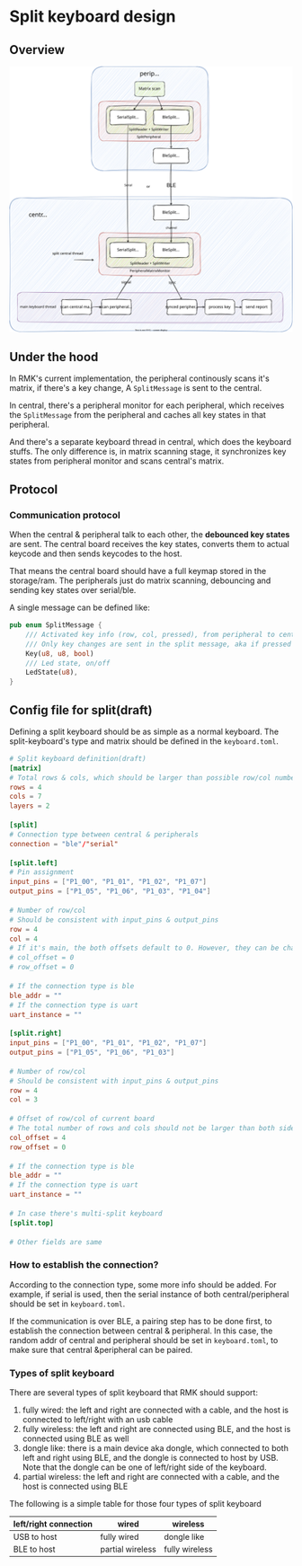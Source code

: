 # Split keyboard design

## Overview

![split_keyboard_design](images/split_keyboard.svg)

## Under the hood

In RMK's current implementation, the peripheral continously scans it's matrix, if there's a key change, A `SplitMessage` is sent to the central.

In central, there's a peripheral monitor for each peripheral, which receives the `SplitMessage` from the peripheral and caches all key states in that peripheral. 

And there's a separate keyboard thread in central, which does the keyboard stuffs. The only difference is, in matrix scanning stage, it synchronizes key states from peripheral monitor and scans central's matrix.

## Protocol

### Communication protocol

When the central & peripheral talk to each other, the **debounced key states** are sent. The central board receives the key states, converts them to actual keycode and then sends keycodes to the host.

That means the central board should have a full keymap stored in the storage/ram. The peripherals just do matrix scanning, debouncing and sending key states over serial/ble.

A single message can be defined like:

```rust
pub enum SplitMessage {
    /// Activated key info (row, col, pressed), from peripheral to central.
    /// Only key changes are sent in the split message, aka if pressed = true, the actual event is this key state changes from released -> pressed and vice versa.
    Key(u8, u8, bool)
    /// Led state, on/off
    LedState(u8),
}
```


## Config file for split(draft)

Defining a split keyboard should be as simple as a normal keyboard. The split-keyboard's type and matrix should be defined in the `keyboard.toml`.

```toml
# Split keyboard definition(draft)
[matrix]
# Total rows & cols, which should be larger than possible row/col number of all splits
rows = 4
cols = 7
layers = 2

[split]
# Connection type between central & peripherals
connection = "ble"/"serial"

[split.left]
# Pin assignment
input_pins = ["P1_00", "P1_01", "P1_02", "P1_07"]
output_pins = ["P1_05", "P1_06", "P1_03", "P1_04"]

# Number of row/col
# Should be consistent with input_pins & output_pins
row = 4
col = 4
# If it's main, the both offsets default to 0. However, they can be changed
# col_offset = 0
# row_offset = 0

# If the connection type is ble
ble_addr = ""
# If the connection type is uart
uart_instance = ""

[split.right]
input_pins = ["P1_00", "P1_01", "P1_02", "P1_07"]
output_pins = ["P1_05", "P1_06", "P1_03"]

# Number of row/col
# Should be consistent with input_pins & output_pins
row = 4
col = 3

# Offset of row/col of current board
# The total number of rows and cols should not be larger than both sides' row num + row offset
col_offset = 4
row_offset = 0

# If the connection type is ble
ble_addr = ""
# If the connection type is uart
uart_instance = ""

# In case there's multi-split keyboard
[split.top]

# Other fields are same

```

### How to establish the connection?

According to the connection type, some more info should be added. For example, if serial is used, then the serial instance of both central/peripheral should be set in `keyboard.toml`.

If the communication is over BLE, a pairing step has to be done first, to establish the connection between central & peripheral. In this case, the random addr of central and peripheral should be set in `keyboard.toml`, to make sure that central &peripheral can be paired.

### Types of split keyboard

There are several types of split keyboard that RMK should support:

1. fully wired: the left and right are connected with a cable, and the host is connected to left/right with an usb cable
2. fully wireless: the left and right are connected using BLE, and the host is connected using BLE as well
3. dongle like: there is a main device aka dongle, which connected to both left and right using BLE, and the dongle is connected to host by USB. Note that the dongle can be one of left/right side of the keyboard.
4. partial wireless: the left and right are connected with a cable, and the host is connected using BLE

The following is a simple table for those four types of split keyboard

| left/right connection | wired            | wireless       |
| --------------------- | ---------------- | -------------- |
| USB to host           | fully wired      | dongle like    |
| BLE to host           | partial wireless | fully wireless |